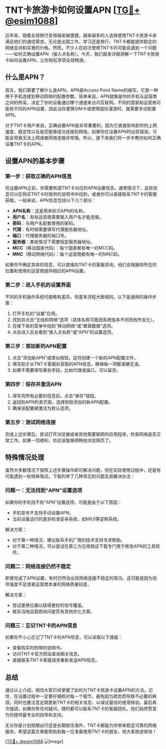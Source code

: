 # TNT卡旅游卡如何设置APN [[TG💪+ @esim1088](https://t.me/s/esim1088)]

近年来，随着全球旅行变得越来越便捷，越来越多的人选择使用TNT卡旅游卡来满足他们的通信需求。无论是出国工作、学习还是旅行，TNT卡都能提供稳定的网络支持和实惠的价格。然而，不少人在初次使用TNT卡时可能会遇到一个问题——如何正确设置APN（接入点名称）。今天，我们就来详细讲解一下TNT卡旅游卡如何设置APN，让你轻松享受全球畅游。

## 什么是APN？

首先，我们需要了解什么是APN。APN是Access Point Name的缩写，它是一种用于手机连接到移动网络的配置参数。简单来说，APN就像是你的手机与运营商之间的桥梁，决定了你的设备通过哪个通道来访问互联网。不同的国家和运营商可能有不同的APN设置，因此当你更换SIM卡或使用国际漫游时，就需要手动配置APN。

对于TNT卡用户来说，正确设置APN是非常重要的，因为它直接影响到你的上网速度、稳定性以及是否能够成功连接到网络。如果你在设置APN时出现错误，可能会导致无法上网或者网络连接非常慢。所以，接下来我们将一步步教你如何正确设置TNT卡的APN。

## 设置APN的基本步骤

### 第一步：获取正确的APN信息

在设置APN之前，你需要知道TNT卡对应的APN设置信息。通常情况下，这些信息可以在购买TNT卡时提供的说明书中找到，或者你可以直接联系TNT卡的客服获取。一般来说，APN信息包括以下几个部分：

- **APN名称**：这是用来标识APN的名称。
- **用户名**：有些运营商需要输入用户名才能连接。
- **密码**：与用户名配套使用的密码。
- **代理**：有时候需要填写代理服务器地址。
- **端口**：代理服务器的端口号。
- **服务器**：某些情况下需要指定服务器地址。
- **MCC**（移动国家代码）：每个国家都有唯一的MCC码。
- **MNC**（移动网络代码）：每个运营商都有唯一的MNC码。

如果你不确定具体的信息，可以直接向TNT卡的客服咨询，他们会根据你所在的位置和使用的运营商提供相应的APN设置。

### 第二步：进入手机的设置界面

不同的手机操作系统可能略有差异，但基本流程大致相同。以下是通用的操作步骤：

1. 打开手机的“设置”应用。
2. 找到并点击“无线和网络”选项（具体名称可能因系统版本不同而有所变化）。
3. 在接下来的菜单中找到“移动网络”或“蜂窝数据”选项。
4. 点击进入后会看到“接入点名称”或“APN”的设置选项。

### 第三步：添加新的APN配置

1. 点击“添加新APN”或类似按钮，这将创建一个新的APN配置文件。
2. 填写刚才从TNT卡客服处获取的APN信息。确保每一项都准确无误。
3. 如果不需要填写某些字段，比如代理或端口，可以留空。

### 第四步：保存并激活APN

1. 填写完所有必要的信息后，点击“保存”按钮。
2. 返回到APN列表页面，选择刚刚添加的新APN配置。
3. 确保该配置被激活为默认选项。

### 第五步：测试网络连接

完成上述步骤后，尝试打开浏览器或者其他需要联网的应用程序，检查网络是否正常工作。如果一切顺利，你应该能够顺畅地浏览网页了。

## 特殊情况处理

虽然大多数情况下按照上述步骤操作即可解决问题，但在实际使用过程中，还是有可能遇到一些特殊情况。下面列举了几种常见的问题及其解决办法：

### 问题一：无法找到“APN”设置选项

如果你的手机找不到“APN”设置选项，可能是由于以下原因：
- 手机型号不支持手动设置APN。
- 当前设备运行的是非标准安卓系统，如MIUI等定制系统。

解决方案：
- 对于第一种情况，建议联系手机厂商的技术支持寻求帮助。
- 对于第二种情况，可以尝试在第三方应用商店下载专门用于修改APN的工具软件。

### 问题二：网络连接仍然不稳定

即使完成了APN设置，有时仍然会出现网络连接不稳定的情况。这可能是因为信号强度不足或者运营商本身的网络质量较差。

解决方案：
- 尝试更换位置以获得更好的信号覆盖。
- 联系当地运营商询问是否有其他优化方案。

### 问题三：忘记TNT卡的APN信息

如果你不小心忘记了TNT卡的APN信息，可以采取以下措施：
- 查看购买时附带的说明书。
- 访问TNT卡官方网站查询相关信息。
- 直接联系TNT卡客服请求重新发送APN信息。

## 总结

通过以上介绍，相信大家已经掌握了如何为TNT卡旅游卡设置APN的方法。记住，在设置过程中一定要仔细核对每一个细节，避免因为疏忽而导致不必要的麻烦。同时也要注意定期更新TNT卡的相关信息，以保证最佳的使用体验。最后再次强调，如果你有任何疑问，随时都可以联系TNT卡的客服团队，他们始终愿意为你提供最专业的指导和支持。

无论你是计划短期出行还是长期居住海外，TNT卡都能为你带来稳定可靠的网络服务。希望这篇文章能帮助到每一位准备使用TNT卡的朋友，祝大家旅途愉快！

[[TG💪+ @esim1088](https://t.me/s/esim1088) ![Image](https://i.postimg.cc/4NQfJmqS/Snipaste-2025-05-13-00-14-12.png)]